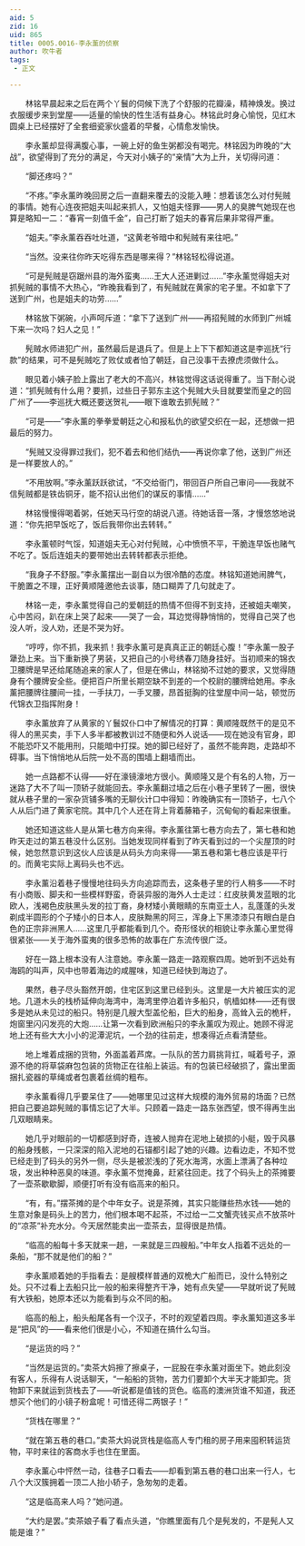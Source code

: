 ```yaml
---
aid: 5
zid: 16
uid: 865
title: 0005.0016-李永薰的侦察
author: 吹牛者
tags: 
 - 正文

---
```




　　林铭早晨起来之后在两个丫鬟的伺候下洗了个舒服的花瓣澡，精神焕发。换过衣服缓步来到堂屋——适量的愉快的性生活有益身心。林铭此时身心愉悦，见红木圆桌上已经摆好了全套细瓷家伙盛着的早餐，心情愈发愉快。

　　李永薰却显得满腹心事，一碗上好的鱼生粥都没有喝完。林铭因为昨晚的“大战”，欲望得到了充分的满足，今天对小姨子的“亲情”大为上升，关切得问道：

　　“脚还疼吗？”

　　“不疼。”李永薰昨晚回房之后一直翻来覆去的没能入睡：想着该怎么对付髡贼的事情。她有心连夜把姐夫叫起来抓人，又怕姐夫怪罪——男人的臭脾气她现在也算是略知一二：“春宵一刻值千金”，自己打断了姐夫的春宵后果非常得严重。

　　“姐夫。”李永薰吞吞吐吐道，“这黄老爷暗中和髡贼有来往吧。”

　　“当然。没来往你昨天吃得东西是哪来得？”林铭轻松得说道。

　　“可是髡贼是窃踞州县的海外蛮夷……王大人还进剿过……”李永薰觉得姐夫对抓髡贼的事情不大热心，“昨晚我看到了，有髡贼就在黄家的宅子里。不如拿下了送到广州，也是姐夫的功劳……”

　　林铭放下粥碗，小声呵斥道：“拿下了送到广州——再招髡贼的水师到广州城下来一次吗？妇人之见！”

　　髡贼水师进犯广州，虽然最后是退兵了。但是上上下下都知道这是李巡抚“行款”的结果，可不是髡贼吃了败仗或者怕了朝廷，自己没事干去撩虎须做什么。

　　眼见着小姨子脸上露出了老大的不高兴，林铭觉得这话说得重了。当下耐心说道：“抓髡贼有什么用？要抓，过些日子郭东主这个髡贼大头目就要堂而皇之的回广州了——李巡抚大概还要送贺礼——眼下谁敢去抓髡贼？”

　　“可是——”李永薰的拳拳爱朝廷之心和报私仇的欲望交织在一起，还想做一把最后的努力。

　　“髡贼又没得罪过我们，犯不着去和他们结仇——再说你拿了他，送到广州还是一样要放人的。”

　　“不用放啊。”李永薰跃跃欲试，“不交给衙门，带回百户所自己审问——我就不信髡贼都是铁齿铜牙，能不招认出他们的谋反的事情……”

　　林铭慢慢得喝着粥，任她天马行空的胡说八道。待她话音一落，才慢悠悠地说道：“你先把早饭吃了，饭后我带你出去转转。”

　　李永薰顿时气馁，知道姐夫无心对付髡贼，心中愤愤不平，干脆连早饭也赌气不吃了。饭后连姐夫的要带她出去转转都表示拒绝。

　　“我身子不舒服。”李永薰摆出一副自以为很冷酷的态度。林铭知道她闹脾气，干脆置之不理，正好黄顺隆邀他去谈事，随口糊弄了几句就走了。

　　林铭一走，李永薰觉得自己的爱朝廷的热情不但得不到支持，还被姐夫嘲笑，心中苦闷，趴在床上哭了起来——哭了一会，耳边觉得静悄悄的，觉得自己哭了也没人听，没人劝，还是不哭为好。

　　“哼哼，你不抓，我来抓！我李永薰可是真真正正的朝廷心腹！”李永薰一股子犟劲上来。当下重新换了男装，又把自己的小号绣春刀随身挂好。当初顺来的锦衣卫腰牌是早还给尾随追来的家人了，但是在佛山，林铭拗不过她的要求，又觉得随身有个腰牌安全些。便把百户所里长期空缺不到差的一个校尉的腰牌给她用。李永薰把腰牌往腰间一挂，一手扶刀，一手叉腰，昂首挺胸的往堂屋中间一站，顿觉历代锦衣卫指挥附身！

　　李永薰放弃了从黄家的丫鬟奴仆口中了解情况的打算：黄顺隆既然干的是见不得人的黑买卖，手下人多半都被教训过不随便和外人说话——现在她没有官身，即不能恐吓又不能用刑，只能暗中打探。她的脚已经好了，虽然不能奔跑，走路却不碍事。当下悄悄地从后院一处不高的围墙上翻墙而出。

　　她一点路都不认得——好在濠镜濠地方很小。黄顺隆又是个有名的人物，万一迷路了大不了叫一顶轿子就能回去。李永薰翻过墙之后在小巷子里转了一圈，很快就从巷子里的一家杂货铺多嘴的无聊伙计口中得知：昨晚确实有一顶轿子，七八个人从后门进了黄家宅院。其中几个人还在背上背着藤箱子，沉甸甸的看起来很重。

　　她还知道这些人是从第七巷方向来得。李永薰往第七巷方向去了，第七巷和她昨天走过的第五巷没什么区别。当她发现同样看到了昨天看到过的一个尖屋顶的时候，她忽然意识到这伙人应该是从码头方向来得——第五巷和第七巷应该是平行的。而黄宅实际上离码头也不远。

　　李永薰沿着巷子慢慢地往码头方向追踪而去，这条巷子里的行人稍多——不时有小商贩、脚夫和一些模样野蛮，奇装异服的海外人士走过：红皮肤黄发蓝眼的北欧人，浅褐色皮肤黑头发的拉丁裔，身材矮小黄眼睛的东南亚土人，乱蓬蓬的头发剃成半圆形的个子矮小的日本人，皮肤黝黑的阿三，浑身上下黑漆漆只有眼白是白色的正宗非洲黑人……这里几乎都能看到几个。奇形怪状的相貌让李永薰心里觉得很紧张——关于海外蛮夷的很多恐怖的故事在广东流传很广泛。

　　好在一路上根本没有人注意她。李永薰一路走一路观察四周。她听到不远处有海鸥的叫声，风中也带着海边的咸腥味，知道已经快到海边了。

　　果然，巷子尽头豁然开朗，住宅区到这里已经到头。这里是一大片被压实的泥地。几道木头的栈桥延伸向海湾中，海湾里停泊着许多船只，帆樯如林——还有很多是她从未见过的船只。特别是几艘大型盖伦船，巨大的船身，高耸入云的桅杆，炮窗里闪闪发亮的大炮……让第一次看到欧洲船只的李永薰叹为观止。她顾不得泥地上还有些大大小小的泥潭泥坑，一个劲的往前走，想凑得近点看清楚些。

　　地上堆着成捆的货物，外面盖着芦席。一队队的苦力肩挑背扛，喊着号子，源源不绝的将草袋麻包包装的货物正在往船上装运。有的包装已经破损了，露出里面捆扎瓷器的草绳或者包裹着丝绸的粗布。

　　李永薰看得几乎要呆住了——她哪里见过这样大规模的海外贸易的场面？已然把自己要追踪髡贼的事情忘记了大半。只顾着一路走一路东张西望，恨不得再生出几双眼睛来。

　　她几乎对眼前的一切都感到好奇，连被人抛弃在泥地上破损的小艇，毁于风暴的船身残骸，一只深深的陷入泥地的石锚都引起了她的兴趣。边看边走，不知不觉已经走到了码头的另外一侧，尽头是被淤浅的了死水海湾，水面上漂满了各种垃圾，发出种种恶臭的味道。李永薰不觉掩鼻，赶紧往回走。找了个码头上的茶摊要了一壶茶歇歇脚，顺便打听有没有临高来的船只。

　　“有，有。”摆茶摊的是个中年女子。说是茶摊，其实只能赚些热水钱——她的生意对象是码头上的苦力，他们根本喝不起茶，不过给一二文蟹壳钱买点不放茶叶的“凉茶”补充水分。今天居然能卖出一壶茶去，显得很是热情。

　　“临高的船每十多天就来一趟，一来就是三四艘船。”中年女人指着不远处的一条船，“那不就是他们的船？”

　　李永薰顺着她的手指看去：是艘模样普通的双桅大广船而已，没什么特别之处。只不过看上去船只比一般的船来得整齐干净，她有点失望——早就听说了髡贼有大铁船，她原本还以为能看到与众不同的船。

　　临高的船上，船头船尾各有一个汉子，不时的观望着四周。李永薰知道这多半是“把风”的——看来他们很是小心，不知道在搞什么勾当。

　　“是运货的吗？”

　　“当然是运货的。”卖茶大妈擦了擦桌子，一屁股在李永薰对面坐下。她此刻没有客人，乐得有人说话聊天，“一船船的货物，苦力们要卸个大半天才能卸完。货物卸下来就运到货栈去了——听说都是值钱的货色。临高的澳洲货谁不知道，我还想买个他们的小镜子粉盒呢！可惜还得二两银子！”

　　“货栈在哪里？”

　　“就在第五巷的巷口。”卖茶大妈说货栈是临高人专门租的房子用来囤积转运货物，平时来往的客商水手也住在里面。

　　李永薰心中怦然一动，往巷子口看去——却看到第五巷的巷口出来一行人，七八个大汉簇拥着一顶二人抬小轿子，急匆匆的走着。

　　“这是临高来人吗？”她问道。

　　“大约是罢。”卖茶娘子看了看点头道，“你瞧里面有几个是髡发的，不是髡人又能是谁？”


